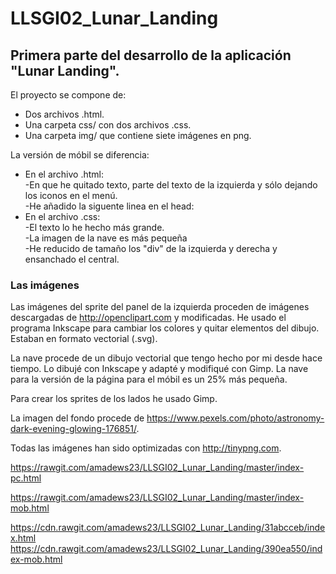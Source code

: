 # LLSGI02_Lunar_Landing
## Primera parte del desarrollo de la aplicación "Lunar Landing". 


El proyecto se compone de:
* Dos archivos .html. 
* Una carpeta css/ con dos archivos .css. 
* Una carpeta img/ que contiene siete imágenes en png.

La versión de móbil se diferencia:
  * En el archivo .html:  
    -En que he quitado texto, parte del texto de la izquierda y sólo dejando los iconos en el menú.   
    -He añadido la siguente linea en el head: <meta name=viewport content="width=device-width, initial-scale=1">    
  * En el archivo .css:  
    -El texto lo he hecho más grande.  
    -La imagen de la nave es más pequeña  
    -He reducido de tamaño los "div" de la izquierda y derecha y ensanchado el central.

### Las imágenes
Las imágenes del sprite del panel de la izquierda proceden de imágenes descargadas de http://openclipart.com y modificadas. He usado el programa Inkscape para cambiar los colores y quitar elementos del dibujo. Estaban en formato vectorial (.svg).

La nave procede de un dibujo vectorial que tengo hecho por mi desde hace tiempo. Lo dibujé con Inkscape y adapté y modifiqué con Gimp. La nave para la versión de la página para el móbil es un 25% más pequeña. 

Para crear los sprites de los lados he usado Gimp. 

La imagen del fondo procede de https://www.pexels.com/photo/astronomy-dark-evening-glowing-176851/. 

Todas las imágenes han sido optimizadas con http://tinypng.com.




https://rawgit.com/amadews23/LLSGI02_Lunar_Landing/master/index-pc.html

https://rawgit.com/amadews23/LLSGI02_Lunar_Landing/master/index-mob.html


https://cdn.rawgit.com/amadews23/LLSGI02_Lunar_Landing/31abcceb/index.html
https://cdn.rawgit.com/amadews23/LLSGI02_Lunar_Landing/390ea550/index-mob.html
